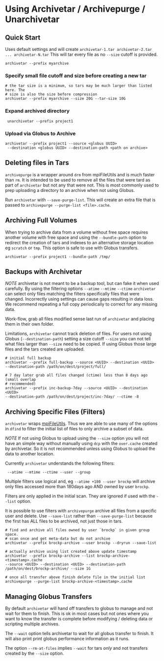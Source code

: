 Using Archivetar / Archivepurge / Unarchivetar
==============================================

Quick Start
-----------

Uses default settings and will create `archivetar-1.tar archivetar-2.tar ...
archivetar-N.tar` This will tar every file as no `--size` cutoff is provided.

```
archivetar --prefix myarchive 
```

### Specify small file cutoff and size before creating a new tar

```
# the tar size is a minimum, so tars may be much larger than listed here. The
# size is also the size before compression
archivetar --prefix myarchive --size 20G --tar-size 10G
```

### Expand archived directory

```
 unarchivetar --prefix project1
```

### Upload via Globus to Archive

```
archivetar --prefix project1 --source <globus UUID> 
 --destination <globus UUID> --destination-path <path on archive>
 ```

Deleting files in Tars
 -------------------

`archivepurge` is a wrapper around `drm` from mpiFileUtils and is much faster
than `rm`. It is intended to be used to remove all the files that were tard as
part of `archivetar` but not any that were not.  This is most commonly used to
prep uploading a directory to an archive when not using Globus.

Run `archivetar` with `--save-purge-list`. This will create an extra file that
is passed to `archivepurge --purge-list <file>.cache`.

Archiving Full Volumes
----------------------

When trying to archive data from a volume without free space requires another
volume with free space and using the `--bundle-path` option to redirect the
creation of tars and indexes to an alternative storage location eg `scratch` or
`tmp`.  This option is safe to use with Globus transfers.

```
archivetar --prefix project1 --bundle-path /tmp/
```

Backups with Archivetar
-----------------------

*NOTE* archivetar is not meant to be a backup tool, but can fake it when used
carefully.  By using the filtering options `--atime` `--mtime` `--ctime`
`archivetar` can select only files matching the filters specifically files that
were changed.  Incorrectly using settings can cause gaps resulting in data loss.
We recommend repeating a full copy periodically to correct for any missing data.

Work-flow, grab all files modified sense last run of `archivetar` and placing
them in their own folder. 

Limitations, `archivetar` cannot track deletion of files. For users not using
Globus (`--destination-path`) setting a size cutoff `--size` you can not tell
what files larger than `--size` need to be copied. If using Globus those large
files and the tars created are uploaded.

```
# initial full backup
archivetar --prefix full-backup --source <UUID> --destination <UUID>
--destination-path /path/on/dest/project/full/  

# 7 day later grab all files changed (ctime) less than 8 days ago (small overlap
# recommended)
archivetar --prefix inc-backup-7day --source <UUID> --destination <UUID>
--destination-path /path/on/dest/project/inc-7day/ --ctime -8
```

Archiving Specific Files (Filters)
----------------------------------

`archivetar` wraps
[mpiFileUtils](https://mpifileutils.readthedocs.io/en/latest/).  Thus we are
able to use many of the options in `dfind` to filter the initial list of files
to only archive a subset of data.

*NOTE* If not using Globus to upload using the `--size` option you will not have
an simple way without manually using `dcp` with the `over.cache` created by
archivetar.  So it is not recommended unless using Globus to upload the data to
another location.

Currently `archivetar` understands the following filters:

```
 --atime --mtime --ctime --user --group
```

Multiple filters use logical and, eg `--atime +180 --user brockp`  will archive
only files accessed more than 180days ago AND owned by user `brockp`.

Filters are only applied in the initial scan.  They are ignored if used with the
`--list` option.

It is possible to use filters with `archivepurge` archive all files from a
specific user and delete.  Use `--save-list` rather than `--save-purge-list`
because the first has ALL files to be archived, not just those in tars.

```
# find and archive all files owned by user `brockp` in given group space.
# scan once and get meta-data but do not archive
archivetar --prefix brockp-archive --user brockp --dryrun --save-list

# actually archive using list created above update timestamp
archivetar --prefix brockp-archive --list brockp-archive-<timestamp>.cache
--source <UUID> --destination <UUID> --destination-path
/path/on/dest/brockp-archive/ --size 1G

# once all transfer above finish delete file in the initial list
archivepurge --purge-list brockp-archive-<timestamp>.cache
```

Managing Globus Transfers
------------------------

By default `archivetar` will hand off transfers to globus to manage and not wait
for them to finish.  This is ok in most cases but not ones where you want to
know the transfer is complete before modifying / deleting data or scripting
multiple archives. 

The `--wait` option tells archivetar to wait for all globus transfer to finish.
It will also print print globus performance information as it runs. 

The option `--rm-at-files`  implies `--wait` for tars _only_ and not transfers
created by the `--size` option.
